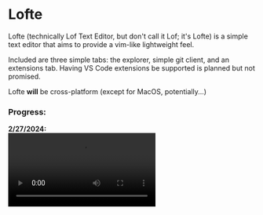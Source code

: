 # Lofte

Lofte (technically Lof Text Editor, but don't call it Lof; it's Lofte) is a simple text editor that aims to provide a vim-like lightweight feel.

Included are three simple tabs: the explorer, simple git client, and an extensions tab. Having VS Code extensions be supported is planned but not promised.

Lofte **will** be cross-platform (except for MacOS, potentially...)

### Progress:

**2/27/2024:** \
![Progress](./docs/2-27-2024.mp4)